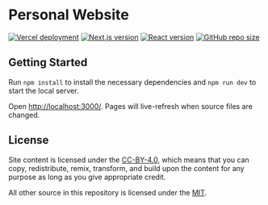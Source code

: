 # Personal Website

[![Vercel deployment](https://img.shields.io/github/deployments/mateonunez/mateonunez-website/production?label=vercel&logo=vercel&logoColor=white)](https://vercel.com/deployments/mateonunez-website)
[![Next.js version](https://img.shields.io/github/package-json/dependency-version/mateonunez/mateonunez-website/next/main?color=F59E0B&label=next.js&logo=nextdotjs&logoColor=white)](https://nextjs.org/)
[![React version](https://img.shields.io/github/package-json/dependency-version/mateonunez/mateonunez-website/react/main?color=61dafb&label=react&logo=reactjs&logoColor=white)](https://reactjs.org/)
[![GitHub repo size](https://img.shields.io/github/repo-size/mateonunez/mateonunez-website?color=f48041&label=repo%20size&logo=git&logoColor=white)](https://github.com/mateonunez/mateonunez-website)

## Getting Started

Run `npm install` to install the necessary dependencies and `npm run dev` to start the local server.

Open [http://localhost:3000/](http://localhost:3000/). Pages will live-refresh when source files are changed.

## License

Site content is licensed under the [CC-BY-4.0](LICENSE), which means that you can copy, redistribute, remix, transform, and build upon the content for any purpose as long as you give appropriate credit.

All other source in this repository is licensed under the [MIT](LICENSE-SOURCE).
